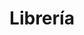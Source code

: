 ---
title: "Librería"
url: /ciudad-autonoma-de-buenos-aires/libreria-avenida-olleros/
shop: Bücher
---